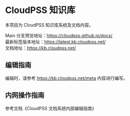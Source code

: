 # CloudPSS 知识库

本项目为 CloudPSS 知识库系统及文档内容。

Main 分支预览地址：<https://cloudpss.github.io/docs/>  
最新标签版本地址：<https://latest.kb.cloudpss.net/>  
文档地址：<https://kb.cloudpss.net/>

## 编辑指南

编辑时，请参考 <https://kb.cloudpss.net/meta> 内容进行编写。

## 内网操作指南

参考文档《CloudPSS 文档系统内部编辑指南》
